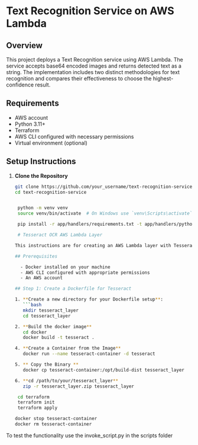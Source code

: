 

# Text Recognition Service on AWS Lambda

## Overview

This project deploys a Text Recognition service using AWS Lambda. The service accepts base64 encoded images and returns detected text as a string. The implementation includes two distinct methodologies for text recognition and compares their effectiveness to choose the highest-confidence result.


## Requirements

- AWS account
- Python 3.11+
- Terraform
- AWS CLI configured with necessary permissions
- Virtual environment (optional)

## Setup Instructions

1. **Clone the Repository**

   ```bash
   git clone https://github.com/your_username/text-recognition-service.git
   cd text-recognition-service


    python -m venv venv
    source venv/bin/activate  # On Windows use `venv\Scripts\activate`
   
    pip install -r app/handlers/requirements.txt -t app/handlers/python/
   
    # Tesseract OCR AWS Lambda Layer

   This instructions are for creating an AWS Lambda layer with Tesseract OCR, enabling the use of Tesseract in your Lambda functions.
   
   ## Prerequisites
   
     - Docker installed on your machine
     - AWS CLI configured with appropriate permissions
     - An AWS account
   
   ## Step 1: Create a Dockerfile for Tesseract
   
   1. **Create a new directory for your Dockerfile setup**:
      ```bash
      mkdir tesseract_layer
      cd tesseract_layer
   
   2. **Build the docker image** 
      cd docker
      docker build -t tesseract .

   4. **Create a Container from the Image** 
      docker run --name tesseract-container -d tesseract
   
   5. ** Copy the Binary **
      docker cp tesseract-container:/opt/build-dist tesseract_layer

   6. **cd /path/to/your/tesseract_layer**
      zip -r tesseract_layer.zip tesseract_layer

    cd terraform
    terraform init
    terraform apply

   docker stop tesseract-container
   docker rm tesseract-container


    ```

   
To test the functionality use the invoke_script.py in the scripts folder

